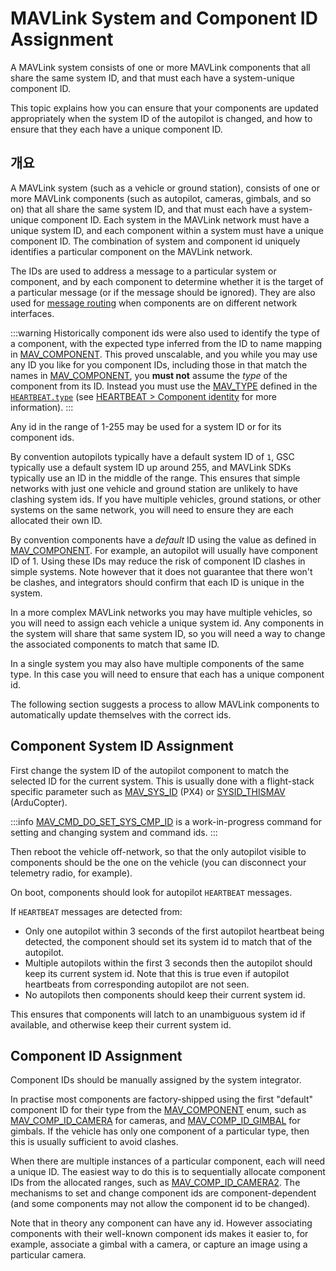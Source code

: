 # MAVLink System and Component ID Assignment

A MAVLink system consists of one or more MAVLink components that all share the same system ID, and that must each have a system-unique component ID.

This topic explains how you can ensure that your components are updated appropriately when the system ID of the autopilot is changed, and how to ensure that they each have a unique component ID.

## 개요

A MAVLink system (such as a vehicle or ground station), consists of one or more MAVLink components (such as autopilot, cameras, gimbals, and so on) that all share the same system ID, and that must each have a system-unique component ID.
Each system in the MAVLink network must have a unique system ID, and each component within a system must have a unique component ID.
The combination of system and component id uniquely identifies a particular component on the MAVLink network.

The IDs are used to address a message to a particular system or component, and by each component to determine whether it is the target of a particular message (or if the message should be ignored).
They are also used for [message routing](../guide/routing.md) when components are on different network interfaces.

:::warning
Historically component ids were also used to identify the type of a component, with the expected type inferred from the ID to name mapping in [MAV_COMPONENT](../messages/common.md#MAV_COMPONENT).
This proved unscalable, and you while you may use any ID you like for you component IDs, including those in that match the names in [MAV_COMPONENT](../messages/common.md#MAV_COMPONENT), you **must not** assume the _type_ of the component from its ID.
Instead you must use the [MAV_TYPE](../messages/common.md#MAV_TYPE) defined in the [`HEARTBEAT.type`](../messages/common.md#HEARTBEAT) (see [HEARTBEAT > Component identity](../services/heartbeat.md#component-identity) for more information).
:::

Any id in the range of 1-255 may be used for a system ID or for its component ids.

By convention autopilots typically have a default system ID of `1`, GSC typically use a default system ID up around 255, and MAVLink SDKs typically use an ID in the middle of the range.
This ensures that simple networks with just one vehicle and ground station are unlikely to have clashing system ids.
If you have multiple vehicles, ground stations, or other systems on the same network, you will need to ensure they are each allocated their own ID.

By convention components have a _default_ ID using the value as defined in [MAV_COMPONENT](../messages/common.md#MAV_COMPONENT).
For example, an autopilot will usually have component ID of 1.
Using these IDs may reduce the risk of component ID clashes in simple systems.
Note however that it does not guarantee that there won't be clashes, and integrators should confirm that each ID is unique in the system.

In a more complex MAVLink networks you may have multiple vehicles, so you will need to assign each vehicle a unique system id.
Any components in the system will share that same  system ID, so you will need a way to change the associated components to match that same ID.

In a single system you may also have multiple components of the same type.
In this case you will need to ensure that each has a unique component id.

The following section suggests a process to allow MAVLink components to automatically update themselves with the correct ids.

## Component System ID Assignment

First change the system ID of the autopilot component to match the selected ID for the current system.
This is usually done with a flight-stack specific parameter such as [MAV_SYS_ID](https://docs.px4.io/main/en/advanced_config/parameter_reference.html#MAV_SYS_ID) (PX4) or [SYSID_THISMAV](https://ardupilot.org/copter/docs/parameters.html#sysid-thismav-mavlink-system-id-of-this-vehicle) (ArduCopter).

:::info
[MAV_CMD_DO_SET_SYS_CMP_ID](../messages/development.md#MAV_CMD_DO_SET_SYS_CMP_ID) is a work-in-progress command for setting and changing system and command ids.
:::

Then reboot the vehicle off-network, so that the only autopilot visible to components should be the one on the vehicle (you can disconnect your telemetry radio, for example).

On boot, components should look for autopilot `HEARTBEAT` messages.

If `HEARTBEAT` messages are detected from:

- Only one autopilot within 3 seconds of the first autopilot heartbeat being detected, the component should set its system id to match that of the autopilot.
- Multiple autopilots within the first 3 seconds then the autopilot should keep its current system id.
  Note that this is true even if autopilot heartbeats from corresponding autopilot are not seen.
- No autopilots then components should keep their current system id.

This ensures that components will latch to an unambiguous system id if available, and otherwise keep their current system id.

## Component ID Assignment

Component IDs should be manually assigned by the system integrator.

In practise most components are factory-shipped using the first "default" component ID for their type from the [MAV_COMPONENT](../messages/common.md#MAV_COMPONENT) enum, such as [MAV_COMP_ID_CAMERA](../messages/common.html#MAV_COMP_ID_CAMERA) for cameras, and [MAV_COMP_ID_GIMBAL](../messages/common.md#MAV_COMP_ID_GIMBAL) for gimbals.
If the vehicle has only one component of a particular type, then this is usually sufficient to avoid clashes.

When there are multiple instances of a particular component, each will need a unique ID.
The easiest way to do this is to sequentially allocate component IDs from the allocated ranges, such as [MAV_COMP_ID_CAMERA2](../messages/common.md#MAV_COMP_ID_CAMERA2).
The mechanisms to set and change component ids are component-dependent (and some components may not allow the component id to be changed).

Note that in theory any component can have any id.
However associating components with their well-known component ids makes it easier to, for example, associate a gimbal with a camera, or capture an image using a particular camera.
